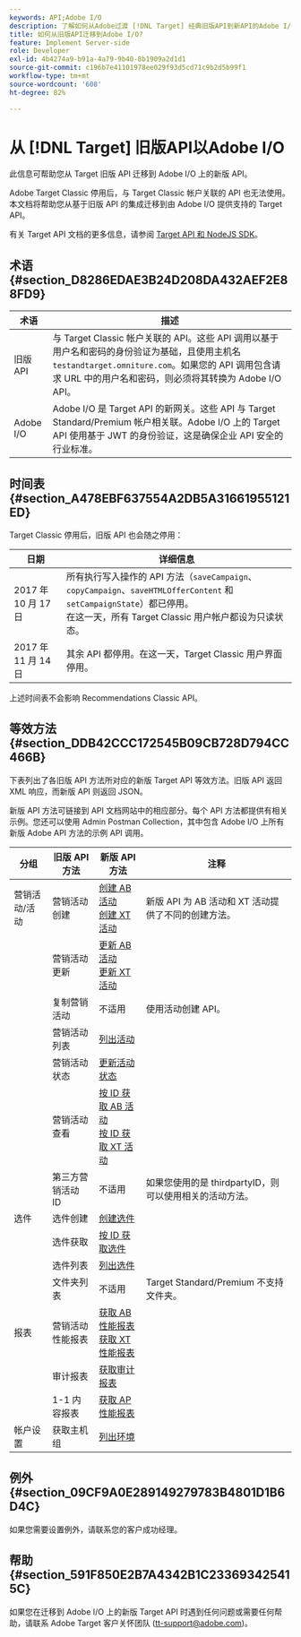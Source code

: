 ```yaml
---
keywords: API;Adobe I/O
description: 了解如何从Adobe过渡 [!DNL Target] 经典旧版API到新API的Adobe I/O。
title: 如何从旧版API迁移到Adobe I/O?
feature: Implement Server-side
role: Developer
exl-id: 4b4274a9-b91a-4a79-9b40-8b1909a2d1d1
source-git-commit: c196b7e41101978ee029f93d5cd71c9b2d5b99f1
workflow-type: tm+mt
source-wordcount: '608'
ht-degree: 82%

---
```


# 从 [!DNL Target] 旧版API以Adobe I/O

此信息可帮助您从 Target 旧版 API 迁移到 Adobe I/O 上的新版 API。

Adobe Target Classic 停用后，与 Target Classic 帐户关联的 API 也无法使用。本文档将帮助您从基于旧版 API 的集成迁移到由 Adobe I/O 提供支持的 Target API。

有关 Target API 文档的更多信息，请参阅 [Target API 和 NodeJS SDK](https://developer.adobe.com/target/implement/server-side/)。

## 术语 {#section_D8286EDAE3B24D208DA432AEF2E88FD9}

| 术语 | 描述 |
|--- |--- |
| 旧版 API | 与 Target Classic 帐户关联的 API。这些 API 调用以基于用户名和密码的身份验证为基础，且使用主机名 `testandtarget.omniture.com`。如果您的 API 调用包含请求 URL 中的用户名和密码，则必须将其转换为 Adobe I/O API。 |
| Adobe I/O | Adobe I/O 是 Target API 的新网关。这些 API 与 Target Standard/Premium 帐户相关联。Adobe I/O 上的 Target API 使用基于 JWT 的身份验证，这是确保企业 API 安全的行业标准。 |

## 时间表 {#section_A478EBF637554A2DB5A31661955121ED}

Target Classic 停用后，旧版 API 也会随之停用：

| 日期 | 详细信息 |
|--- |--- |
| 2017 年 10 月 17 日 | 所有执行写入操作的 API 方法（`saveCampaign`、`copyCampaign`、`saveHTMLOfferContent` 和 `setCampaignState`）都已停用。<br>在这一天，所有 Target Classic 用户帐户都设为只读状态。 |
| 2017 年 11 月 14 日 | 其余 API 都停用。在这一天，Target Classic 用户界面停用。 |

上述时间表不会影响 Recommendations Classic API。

## 等效方法 {#section_DDB42CCC172545B09CB728D794CC466B}

下表列出了各旧版 API 方法所对应的新版 Target API 等效方法。旧版 API 返回 XML 响应，而新版 API 则返回 JSON。

新版 API 方法可链接到 API 文档网站中的相应部分。每个 API 方法都提供有相关示例。您还可以使用 Admin Postman Collection，其中包含 Adobe I/O 上所有新版 Adobe API 方法的示例 API 调用。

| 分组 | 旧版 API 方法 | 新版 API 方法 | 注释 |
|--- |--- |--- |--- |
| 营销活动/活动 | 营销活动创建 | [创建 AB 活动](https://developers.adobetarget.com/api/#create-ab-activity)<br>[创建 XT 活动](https://developers.adobetarget.com/api/#create-xt-activity) | 新版 API 为 AB 活动和 XT 活动提供了不同的创建方法。 |
|  | 营销活动更新 | [更新 AB 活动](https://developers.adobetarget.com/api/#update-ab-activity)<br>[更新 XT 活动](https://developers.adobetarget.com/api/#update-xt-activity) |  |
|  | 复制营销活动 | 不适用 | 使用活动创建 API。 |
|  | 营销活动列表 | [列出活动](https://developers.adobetarget.com/api/#list-activities) |  |
|  | 营销活动状态 | [更新活动状态](https://developers.adobetarget.com/api/#update-activity-state) |  |
|  | 营销活动查看 | [按 ID 获取 AB 活动](https://developers.adobetarget.com/api/#get-ab-activity-by-id)<br>[按 ID 获取 XT 活动](https://developers.adobetarget.com/api/#get-xt-activity-by-id) |  |
|  | 第三方营销活动 ID | 不适用 | 如果您使用的是 thirdpartyID，则可以使用相关的活动方法。 |
| 选件 | 选件创建 | [创建选件](https://developers.adobetarget.com/api/#create-offer) |  |
|  | 选件获取 | [按 ID 获取选件](https://developers.adobetarget.com/api/#get-offer-by-id) |  |
|  | 选件列表 | [列出选件](https://developers.adobetarget.com/api/#list-offers) |  |
|  | 文件夹列表 | 不适用 | Target Standard/Premium 不支持文件夹。 |
| 报表 | 营销活动性能报表 | [获取 AB 性能报表](https://developers.adobetarget.com/api/#get-ab-performance-report)<br>[获取 XT 性能报表](https://developers.adobetarget.com/api/#get-xt-performance-report) |  |
|  | 审计报表 | [获取审计报表](https://developers.adobetarget.com/api/#get-audit-report) |  |
|  | 1-1 内容报表 | [获取 AP 性能报表](https://developers.adobetarget.com/api/#get-ap-activity-performance-report) |  |
| 帐户设置 | 获取主机组 | [列出环境](https://developers.adobetarget.com/api/#list-environments) |  |

## 例外 {#section_09CF9A0E289149279783B4801D1B6D4C}

如果您需要设置例外，请联系您的客户成功经理。

## 帮助 {#section_591F850E2B7A4342B1C233693425415C}

如果您在迁移到 Adobe I/O 上的新版 Target API 时遇到任何问题或需要任何帮助，请联系 Adobe Target 客户关怀团队 (tt-support@adobe.com)。
